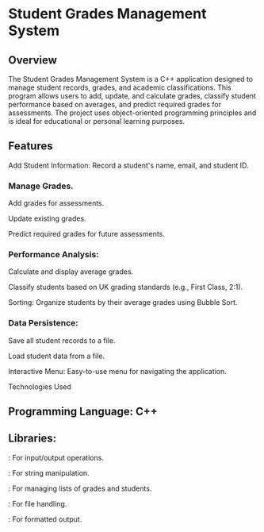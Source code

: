 # Student Grades Management System
## Overview 
The Student Grades Management System is a C++ application designed to manage student records, grades, and academic classifications. This program allows users to add, update, and calculate grades, classify student performance based on averages, and predict required grades for assessments. The project uses object-oriented programming principles and is ideal for educational or personal learning purposes.
## Features
Add Student Information: Record a student's name, email, and student ID.

### Manage Grades.

Add grades for assessments.

Update existing grades.

Predict required grades for future assessments.

### Performance Analysis:

Calculate and display average grades.

Classify students based on UK grading standards (e.g., First Class, 2:1).

Sorting: Organize students by their average grades using Bubble Sort.

### Data Persistence:
Save all student records to a file.

Load student data from a file.

Interactive Menu: Easy-to-use menu for navigating the application.

Technologies Used
## Programming Language: C++
## Libraries:
<iostream>: For input/output operations.

<string>: For string manipulation.

<vector>: For managing lists of grades and students.

<fstream>: For file handling.

<iomanip>: For formatted output.
